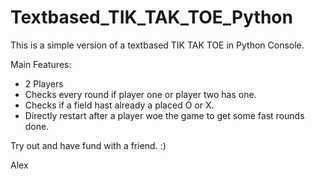 # Textbased_TIK_TAK_TOE_Python

This is a simple version of a textbased TIK TAK TOE in Python Console.

Main Features:
- 2 Players 
- Checks every round if player one or player two has one.
- Checks if a field hast already a placed O or X.
- Directly restart after a player woe the game to get some fast rounds done.

Try out and have fund with a friend. :)

Alex
